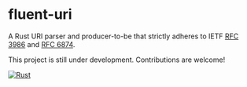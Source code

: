 # fluent-uri

A Rust URI parser and producer-to-be that strictly adheres to IETF [RFC 3986] and [RFC 6874].

This project is still under development. Contributions are welcome!

[![Rust](https://github.com/yescallop/fluent-uri-rs/actions/workflows/rust.yml/badge.svg)](https://github.com/yescallop/fluent-uri-rs/actions/workflows/rust.yml)

[RFC 3986]: https://datatracker.ietf.org/doc/html/rfc3986/
[RFC 6874]: https://datatracker.ietf.org/doc/html/rfc6874/